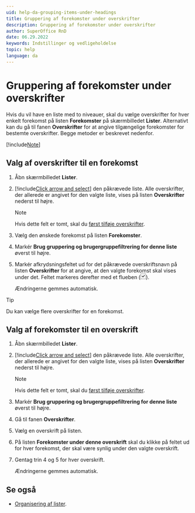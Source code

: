 ```yaml
---
uid: help-da-grouping-items-under-headings
title: Gruppering af forekomster under overskrifter
description: Gruppering af forekomster under overskrifter
author: SuperOffice RnD
date: 06.29.2022
keywords: Indstillinger og vedligeholdelse
topic: help
language: da
---
```


# Gruppering af forekomster under overskrifter

Hvis du vil have en liste med to niveauer, skal du vælge overskrifter for hver enkelt forekomst på listen **Forekomster** på skærmbilledet **Lister**. Alternativt kan du gå til fanen **Overskrifter** for at angive tilgængelige forekomster for bestemte overskrifter. Begge metoder er beskrevet nedenfor.

[!include[Note](../includes/note-minimum-list-items.md)]

## Valg af overskrifter til en forekomst

1. Åbn skærmbilledet **Lister**.

2. [!include[Click arrow and select](../includes/expand-list.md)] den påkrævede liste. Alle overskrifter, der allerede er angivet for den valgte liste, vises på listen **Overskrifter** nederst til højre.

    > [!NOTE]
    > Hvis dette felt er tomt, skal du [først tilføje overskrifter][1].

3. Vælg den ønskede forekomst på listen **Forekomster**.

4. Markér **Brug gruppering og brugergruppefiltrering for denne liste** øverst til højre.

5. Markér afkrydsningsfeltet ud for det påkrævede overskriftsnavn på listen **Overskrifter** for at angive, at den valgte forekomst skal vises under det. Feltet markeres derefter med et flueben (![icon][img1]).

    Ændringerne gemmes automatisk.

> [!TIP]
> Du kan vælge flere overskrifter for en forekomst.

## Valg af forekomster til en overskrift

1. Åbn skærmbilledet **Lister**.

2. [!include[Click arrow and select](../includes/expand-list.md)] den påkrævede liste. Alle overskrifter, der allerede er angivet for den valgte liste, vises på listen **Overskrifter** nederst til højre.

    > [!NOTE]
    > Hvis dette felt er tomt, skal du [først tilføje overskrifter][1].

3. Markér **Brug gruppering og brugergruppefiltrering for denne liste** øverst til højre.

4. Gå til fanen **Overskrifter**.

5. Vælg en overskrift på listen.

6. På listen **Forekomster under denne overskrift** skal du klikke på feltet ud for hver forekomst, der skal være synlig under den valgte overskrift.

7. Gentag trin 4 og 5 for hver overskrift.

    Ændringerne gemmes automatisk.

## Se også

* [Organisering af lister][2].

<!-- Referenced links -->
[1]: adding-headings.md
[2]: index.md

<!-- Referenced images -->
[img1]: ../../../../../media/icons/btn-selected.png
